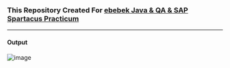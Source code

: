 ### This Repository Created For [ebebek Java & QA & SAP Spartacus Practicum](https://cohorts.patika.dev/learner/cohorts/detail/ebebek-java-qa-sap-spartacus-practicum)

---
#### Output
![image](https://user-images.githubusercontent.com/83310769/193408177-df31b5f4-08c6-4008-b150-4b94a195b40c.png)
